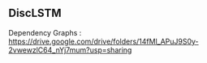 ## DiscLSTM

Dependency Graphs : https://drive.google.com/drive/folders/14fMl_APuJ9S0y-2vwewzlC64_nYj7mum?usp=sharing